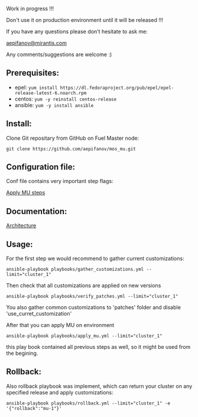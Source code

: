 
Work in progress !!!

Don't use it on production environment until it will be released !!!

If you have any questions please don't hesitate to ask me:

aepifanov@mirantis.com

Any comments/suggestions are welcome :)

Prerequisites:
--------------

- epel: `yum install https://dl.fedoraproject.org/pub/epel/epel-release-latest-6.noarch.rpm`
- centos: `yum -y reinstall centos-release`
- ansible: `yum -y install ansible`

Install:
--------

Clone Git repositary from GitHub on Fuel Master node:

`git clone https://github.com/aepifanov/mos_mu.git`

Configuration file:
-------------------

Conf file contains very important step flags:

[Apply MU steps](playbooks/vars/steps/apply_mu.yml)

Documentation:
--------------

[Architecture](doc/architecture.md)

Usage:
------

For the first step we would recommend to gather current customizations:

`ansible-playbook playbooks/gather_customizations.yml --limit="cluster_1"`

Then check that all customizations are applied on new versions

`ansible-playbook playbooks/verify_patches.yml --limit="cluster_1"`

You also gather common customizations to 'patches' folder and disable 'use_curret_customization'

After that you can apply MU on environment

`ansible-playbook playbooks/apply_mu.yml --limit="cluster_1"`

this play book contained all previous steps as well, so it might be used from the begining.

Rollback:
---------

Also rollback playbook was implement, which can return your cluster on any specified
release and apply customizations:

`ansible-playbook playbooks/rollback.yml --limit="cluster_1" -e '{"rollback":"mu-1"}'`
